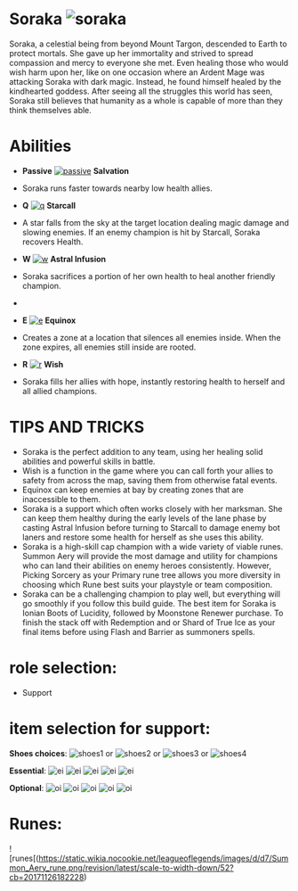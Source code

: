 # Soraka ![soraka](https://static.wikia.nocookie.net/leagueoflegends/images/6/65/Soraka_OriginalSquare.png/revision/latest/scale-to-width-down/42?cb=20150402221143)

Soraka, a celestial being from beyond Mount Targon, descended to Earth to protect mortals. She gave up her immortality and strived to spread compassion and mercy to everyone she met. Even healing those who would wish harm upon her, like on one occasion where an Ardent Mage was attacking Soraka with dark magic. Instead, he found himself healed by the kindhearted goddess. After seeing all the struggles this world has seen, Soraka still believes that humanity as a whole is capable of more than they think themselves able.

# Abilities
- **Passive** [![passive](https://ddragon.leagueoflegends.com/cdn/14.19.1/img/passive/Soraka_Passive.png)](https://d28xe8vt774jo5.cloudfront.net/champion-abilities/0016/ability_0016_P1.mp4) **Salvation** 
- Soraka runs faster towards nearby low health allies.
  
- **Q** [![q](https://ddragon.leagueoflegends.com/cdn/14.19.1/img/spell/SorakaQ.png)](https://d28xe8vt774jo5.cloudfront.net/champion-abilities/0016/ability_0016_Q1.mp4) **Starcall**
- A star falls from the sky at the target location dealing magic damage and slowing enemies. If an enemy champion is hit by Starcall, Soraka recovers Health.
  
- **W** [![w](https://ddragon.leagueoflegends.com/cdn/14.19.1/img/spell/SorakaW.png)](https://d28xe8vt774jo5.cloudfront.net/champion-abilities/0016/ability_0016_W1.mp4) **Astral Infusion**
- Soraka sacrifices a portion of her own health to heal another friendly champion.
- 
- **E** [![e](https://ddragon.leagueoflegends.com/cdn/14.19.1/img/spell/SorakaE.png)](https://d28xe8vt774jo5.cloudfront.net/champion-abilities/0016/ability_0016_E1.mp4) **Equinox**
- Creates a zone at a location that silences all enemies inside. When the zone expires, all enemies still inside are rooted.
  
- **R** [![r](https://ddragon.leagueoflegends.com/cdn/14.19.1/img/spell/SorakaR.png)](https://d28xe8vt774jo5.cloudfront.net/champion-abilities/0016/ability_0016_R1.mp4) **Wish**
- Soraka fills her allies with hope, instantly restoring health to herself and all allied champions.

# TIPS AND TRICKS
- Soraka is the perfect addition to any team, using her healing solid abilities and powerful skills in battle.
- Wish is a function in the game where you can call forth your allies to safety from across the map, saving them from otherwise fatal events.
- Equinox can keep enemies at bay by creating zones that are inaccessible to them.
- Soraka is a support which often works closely with her marksman. She can keep them healthy during the early levels of the lane phase by casting Astral Infusion before turning to Starcall to damage enemy bot laners and restore some health for herself as she uses this ability.
- Soraka is a high-skill cap champion with a wide variety of viable runes. Summon Aery will provide the most damage and utility for champions who can land their abilities on enemy heroes consistently. However, Picking Sorcery as your Primary rune tree allows you more diversity in choosing which Rune best suits your playstyle or team composition.
- Soraka can be a challenging champion to play well, but everything will go smoothly if you follow this build guide. The best item for Soraka is Ionian Boots of Lucidity, followed by Moonstone Renewer purchase. To finish the stack off with Redemption and or Shard of True Ice as your final items before using Flash and Barrier as summoners spells.


# role selection:
- Support

# item selection for support:
**Shoes choices**:
![shoes1](https://static.wikia.nocookie.net/leagueoflegends/images/1/14/Ionian_Boots_of_Lucidity_item.png/revision/latest/scale-to-width-down/40?cb=20201029200352) or
![shoes2](https://static.wikia.nocookie.net/leagueoflegends/images/b/be/Plated_Steelcaps_item.png/revision/latest/scale-to-width-down/40?cb=20201029223540) or
![shoes3](https://static.wikia.nocookie.net/leagueoflegends/images/9/96/Mercury%27s_Treads_item.png/revision/latest/scale-to-width-down/40?cb=20201027211544) or
![shoes4](https://static.wikia.nocookie.net/leagueoflegends/images/6/69/Boots_of_Swiftness_item.png/revision/latest/scale-to-width-down/40?cb=20201027193506)

**Essential**:
![ei](https://static.wikia.nocookie.net/leagueoflegends/images/0/0b/Dream_Maker_item.png/revision/latest/scale-to-width-down/40?cb=20231122033502)
![ei](https://static.wikia.nocookie.net/leagueoflegends/images/5/5e/Moonstone_Renewer_item.png/revision/latest/scale-to-width-down/40?cb=20201028171852)
![ei](https://static.wikia.nocookie.net/leagueoflegends/images/9/9f/Warmog%27s_Armor_item.png/revision/latest/scale-to-width-down/40?cb=20210904172723)
![ei](https://static.wikia.nocookie.net/leagueoflegends/images/7/72/Dawncore_item.png/revision/latest/scale-to-width-down/40?cb=20231207074908)
![ei](https://static.wikia.nocookie.net/leagueoflegends/images/b/bf/Staff_of_Flowing_Water_item.png/revision/latest/scale-to-width-down/40?cb=20201118210501)

**Optional**:
![oi](https://static.wikia.nocookie.net/leagueoflegends/images/9/94/Redemption_item.png/revision/latest/scale-to-width-down/40?cb=20210904174044)
![oi](https://static.wikia.nocookie.net/leagueoflegends/images/b/b9/Mikael%27s_Blessing_item.png/revision/latest/scale-to-width-down/40?cb=20201104235802)
![oi](https://static.wikia.nocookie.net/leagueoflegends/images/4/47/Ardent_Censer_item.png/revision/latest/scale-to-width-down/40?cb=20240915025907)
![oi](https://static.wikia.nocookie.net/leagueoflegends/images/d/d4/Shurelya%27s_Battlesong_item.png/revision/latest/scale-to-width-down/40?cb=20201110202228)
![oi](https://static.wikia.nocookie.net/leagueoflegends/images/5/56/Locket_of_the_Iron_Solari_item.png/revision/latest/scale-to-width-down/40?cb=20201104203301)

# Runes:
![runes[(https://static.wikia.nocookie.net/leagueoflegends/images/d/d7/Summon_Aery_rune.png/revision/latest/scale-to-width-down/52?cb=20171126182228)

